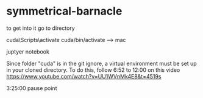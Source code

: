 # symmetrical-barnacle

to get into it go to directory

cuda\Scripts\activate
cuda/bin/activate --> mac

juptyer notebook

Since folder "cuda" is in the git ignore, a virtual environment must be set up in your cloned directory.
To do this, follow 6:52 to 12:00 on this video https://www.youtube.com/watch?v=UU1WVnMk4E8&t=4519s

3:25:00 pause point
